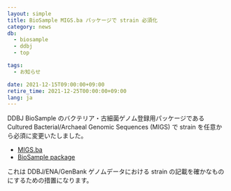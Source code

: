 ```yaml
---
layout: simple
title: BioSample MIGS.ba パッケージで strain 必須化
category: news
db:
  - biosample
  - ddbj
  - top

tags:
  - お知らせ

date: 2021-12-15T09:00:00+09:00
retire_time: 2021-12-25T00:00:00+09:00
lang: ja
---
```


DDBJ BioSample のバクテリア・古細菌ゲノム登録用パッケージである Cultured Bacterial/Archaeal Genomic Sequences (MIGS) で strain を任意から必須に変更いたしました。      

* [MIGS.ba](/biosample/attribute.html?Core=MIxS&SampleType=MIGS.ba&Package=No_package&definition=definition)  
* [BioSample package](https://github.com/ddbj/pub/tree/master/docs/biosample/packages)  

これは DDBJ/ENA/GenBank ゲノムデータにおける strain の記載を確かなものにするための措置になります。

